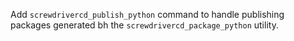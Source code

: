 Add `screwdrivercd_publish_python` command to handle publishing packages generated bh the `screwdrivercd_package_python`
utility.